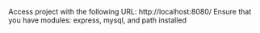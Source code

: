 Access project with the following URL: http://localhost:8080/
Ensure that you have modules: express, mysql, and path installed
